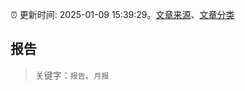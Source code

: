 :alarm_clock: 更新时间: 2025-01-09 15:39:29。[文章来源](/README.md)、[文章分类](/TAGS.md)

## 报告


> 关键字：`报告`、`月报`



